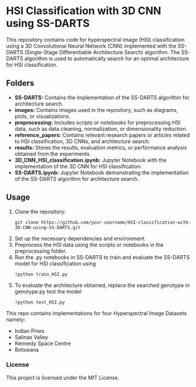 # HSI Classification with 3D CNN using SS-DARTS

This repository contains code for hyperspectral image (HSI) classification using a 3D Convolutional Neural Network (CNN) implemented with the SS-DARTS (Single-Stage Differentiable Architecture Search) algorithm. The SS-DARTS algorithm is used to automatically search for an optimal architecture for HSI classification.

## Folders

- **SS-DARTS:** Contains the implementation of the SS-DARTS algorithm for architecture search.
- **images:** Contains images used in the repository, such as diagrams, plots, or visualizations.
- **preprocessing:** Includes scripts or notebooks for preprocessing HSI data, such as data cleaning, normalization, or dimensionality reduction.
- **reference_papers:** Contains relevant research papers or articles related to HSI classification, 3D CNNs, and architecture search.
- **results:** Stores the results, evaluation metrics, or performance analysis obtained from the experiments.
- **3D_CNN_HSI_classification.ipynb:** Jupyter Notebook with the implementation of the 3D CNN for HSI classification.
- **SS-DARTS.ipynb:** Jupyter Notebook demonstrating the implementation of the SS-DARTS algorithm for architecture search.

## Usage

1. Clone the repository:
   ```shell
   git clone https://github.com/your-username/HSI-classification-with-3D-CNN-using-SS-DARTS.git
2. Set up the necessary dependencies and environment.
3. Preprocess the HSI data using the scripts or notebooks in the preprocessing folder.
4. Run the .py notebooks in SS-DARTS to train and evaluate the SS-DARTS model for HSI classification using
   ```shell
   !python train_HSI.py
5. To evaluate the architecture obtained, replace the searched genotype in genotype.py test the model
   ```shell
   !python test_HSI.py

This repo contains implementations for four Hyperspectral Image Datasets namely:
- Indian Pines
- Salinas Valley
- Kennedy Space Centre
- Botswana


### License
This project is licensed under the MIT License.
